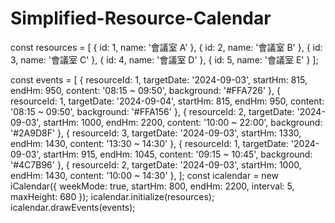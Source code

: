 # Simplified-Resource-Calendar

const resources = [
    { id: 1, name: '會議室 A' },
    { id: 2, name: '會議室 B' },
    { id: 3, name: '會議室 C' },
    { id: 4, name: '會議室 D' },
    { id: 5, name: '會議室 E' }
];

const events = [
    { resourceId: 1, targetDate: '2024-09-03', startHm: 815, endHm: 950, content: '08:15 ~ 09:50', background: '#FFA726' },
    { resourceId: 1, targetDate: '2024-09-04', startHm: 815, endHm: 950, content: '08:15 ~ 09:50', background: '#FFA156' },
    { resourceId: 2, targetDate: '2024-09-03', startHm: 1000, endHm: 2200, content: '10:00 ~ 22:00', background: '#2A9D8F' },
    { resourceId: 3, targetDate: '2024-09-03', startHm: 1330, endHm: 1430, content: '13:30 ~ 14:30' },
    { resourceId: 1, targetDate: '2024-09-03', startHm: 915, endHm: 1045, content: '09:15 ~ 10:45', background: '#4C7B96' },
    { resourceId: 2, targetDate: '2024-09-03', startHm: 1000, endHm: 1430, content: '10:00 ~ 14:30' },
];
const icalendar = new iCalendar({ weekMode: true, startHm: 800, endHm: 2200, interval: 5, maxHeight: 680 });
icalendar.initialize(resources);
icalendar.drawEvents(events);
